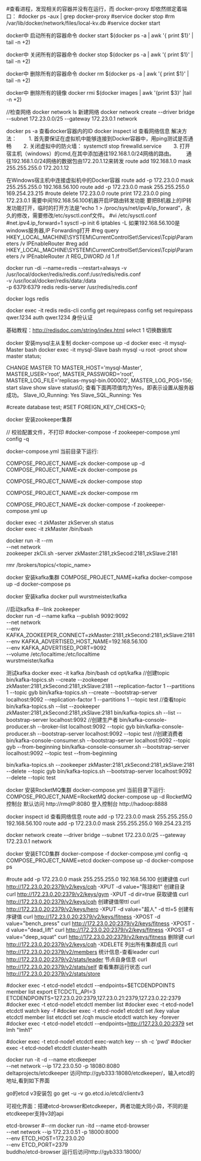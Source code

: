 #查看进程，发现相关的容器并没有在运行，而 docker-proxy 却依然绑定着端口：
#docker  ps -aux  | grep docker-proxy
#service docker stop
#rm /var/lib/docker/network/files/local-kv.db
#service docker start


docker中 启动所有的容器命令
docker start $(docker ps -a | awk '{ print $1}' | tail -n +2)

docker中 关闭所有的容器命令
docker stop $(docker ps -a | awk '{ print $1}' | tail -n +2)

docker中 删除所有的容器命令
docker rm $(docker ps -a | awk '{ print $1}' | tail -n +2)

docker中 删除所有的镜像
docker rmi $(docker images | awk '{print $3}' |tail -n +2)

//检查网络
docker network ls
新建网络
docker network create --driver bridge --subnet 172.23.0.0/25 --gateway 172.23.0.1  network
 

docker ps -a    查看docker容器内的ID
docker inspect id 查看网络信息
解决方法：
　　1. 首先要保证在虚拟机中能够连接到Docker容器中，用ping测试是否通畅
　　2. 关闭虚拟中的防火墙： systemctl stop firewalld.service
　　3. 打开宿主机（windows）的cmd,在其中添加通往192.168.1.0/24网络的路由。
　　通往192.168.1.0/24网络的数据包由172.20.1.12来转发
    route add 192.168.1.0 mask 255.255.255.0 172.20.1.12
    
在Windows宿主机中连接虚拟机中的Docker容器
route add -p 172.23.0.0 mask 255.255.255.0 192.168.56.100
route add -p 172.23.0.0 mask 255.255.255.0 169.254.23.215
#route delete 172.23.0.0
route print 172.23.0.0
ping 172.23.0.1
需要中间192.168.56.100机器开启IP路由转发功能
要把B机器上的IP转发功能打开，临时的打开方法是“echo 1 > /proc/sys/net/ipv4/ip_forward”，永久的修改，需要修改/etc/sysctl.conf文件。
#vi /etc/sysctl.conf
#net.ipv4.ip_forward=1 
sysctl –p
init 6 
iptables -L
如果192.168.56.100是windows服务器,IP Forwarding打开
#reg query HKEY_LOCAL_MACHINE\SYSTEM\CurrentControlSet\Services\Tcpip\Parameters /v IPEnableRouter
#reg add HKEY_LOCAL_MACHINE\SYSTEM\CurrentControlSet\Services\Tcpip\Parameters /v IPEnableRouter /t REG_DWORD /d 1 /f
   

docker run -di --name=redis --restart=always -v  /usr/local/docker/redis/redis.conf:/usr/redis/redis.conf \
-v /usr/local/docker/redis/data:/data \
-p 6379:6379 redis redis-server /usr/redis/redis.conf

docker logs redis

docker exec -it redis redis-cli
    config get requirepass
    config set requirepass qwer.1234
    auth qwer.1234  身份认证
    
基础教程：http://redisdoc.com/string/index.html
    select 1    切换数据库

docker 安装mysql主从复制
docker-compose  up -d
docker exec -it mysql-Master bash
docker exec -it mysql-Slave bash
mysql -u root -proot
show master status;
 
CHANGE MASTER TO
    MASTER_HOST='mysql-Master',
    MASTER_USER='root',
    MASTER_PASSWORD='root',
    MASTER_LOG_FILE='replicas-mysql-bin.000002',
    MASTER_LOG_POS=156;
start slave
show slave status\G;
查看下面两项值均为Yes，即表示设置从服务器成功。
Slave_IO_Running: Yes
Slave_SQL_Running: Yes

#create database test;
#SET FOREIGN_KEY_CHECKS=0;

 
docker 安装zookeeper集群

// 校验配置文件，不打印
#docker-compose -f zookeeper-compose.yml config -q

docker-compose.yml 当前目录下运行:

COMPOSE_PROJECT_NAME=zk docker-compose  up -d
COMPOSE_PROJECT_NAME=zk docker-compose ps

COMPOSE_PROJECT_NAME=zk docker-compose stop

COMPOSE_PROJECT_NAME=zk docker-compose rm

COMPOSE_PROJECT_NAME=zk docker-compose -f zookeeper-compose.yml up

docker exec -t zkMaster zkServer.sh status    
docker exec -it zkMaster /bin/bash

docker run -it --rm \
        --net network \
        zookeeper zkCli.sh -server zkMaster:2181,zkSecod:2181,zkSlave:2181  
         
rmr /brokers/topics/<topic_name>        

docker 安装kafka集群
COMPOSE_PROJECT_NAME=kafka docker-compose  up -d
docker-compose ps    
     
docker 安装kafka docker pull wurstmeister/kafka

//启动kafka #--link zookeeper \
docker run -d --name kafka --publish 9092:9092 \
--net network \
--env KAFKA_ZOOKEEPER_CONNECT=zkMaster:2181,zkSecond:2181,zkSlave:2181 \
--env KAFKA_ADVERTISED_HOST_NAME=192.168.56.100 \
--env KAFKA_ADVERTISED_PORT=9092  \
--volume /etc/localtime:/etc/localtime \
wurstmeister/kafka    

测试kafka
docker exec -it kafka /bin/bash
cd opt/kafka
//创建topic
bin/kafka-topics.sh --create --zookeeper zkMaster:2181,zkSecond:2181,zkSlave:2181  --replication-factor 1 --partitions 1 --topic gyb
bin/kafka-topics.sh --create --bootstrap-server localhost:9092 --replication-factor 1 --partitions 1 --topic test
//查看topic
bin/kafka-topics.sh --list --zookeeper zkMaster:2181,zkSecond:2181,zkSlave:2181 
bin/kafka-topics.sh --list --bootstrap-server localhost:9092
//创建生产者
bin/kafka-console-producer.sh --broker-list localhost:9092 --topic gyb 
bin/kafka-console-producer.sh --bootstrap-server localhost:9092 --topic test
//创建消费者
bin/kafka-console-consumer.sh --bootstrap-server localhost:9092 --topic gyb --from-beginning
bin/kafka-console-consumer.sh --bootstrap-server localhost:9092 --topic test --from-beginning

bin/kafka-topics.sh  --zookeeper zkMaster:2181,zkSecond:2181,zkSlave:2181 --delete --topic gyb
bin/kafka-topics.sh  --bootstrap-server localhost:9092 --delete --topic test


docker 安装RocketMQ集群
docker-compose.yml 当前目录下运行:
COMPOSE_PROJECT_NAME=RocketMQ docker-compose  up -d
RocketMQ 控制台
默认访问 http://rmqIP:8080 登入控制台 
http://hadoop:8888


 
docker inspect id 查看网络信息
route add -p 172.23.0.0 mask 255.255.255.0 192.168.56.100
route add -p 172.23.0.0 mask 255.255.255.0 169.254.23.215


docker network create --driver bridge --subnet 172.23.0.0/25 --gateway 172.23.0.1  network


docker 安装ETCD集群
docker-compose -f docker-compose.yml config -q
COMPOSE_PROJECT_NAME=etcd docker-compose  up -d
docker-compose ps
 
#route add -p 172.23.0.0 mask 255.255.255.0 192.168.56.100
创建键值 curl http://172.23.0.20:2379/v2/keys/cqh -XPUT -d value="陈琼和1"
创建目录 curl http://172.23.0.20:2379/v2/keys/gym -XPUT -d dir=true
获取键值 curl http://172.23.0.20:2379/v2/keys/cqh
创建键值带ttl curl http://172.23.0.20:2379/v2/keys/hero -XPUT -d value="超人" -d ttl=5
创建有序键值
curl http://172.23.0.20:2379/v2/keys/fitness -XPOST -d value="bench_press"
curl http://172.23.0.20:2379/v2/keys/fitness -XPOST -d value="dead_lift"
curl http://172.23.0.20:2379/v2/keys/fitness -XPOST -d value="deep_squat"
curl http://172.23.0.20:2379/v2/keys/fitness
删除键 curl http://172.23.0.20:2379/v2/keys/cqh -XDELETE
列出所有集群成员 curl http://172.23.0.20:2379/v2/members
统计信息-查看leader curl http://172.23.0.20:2379/v2/stats/leader
节点自身信息 curl http://172.23.0.20:2379/v2/stats/self
查看集群运行状态 curl http://172.23.0.20:2379/v2/stats/store


#docker exec -t etcd-node1  etcdctl --endpoints=$ETCDENDPOINTS member list
export ETCDCTL_API=3 
ETCDENDPOINTS=127.23.0.20:2379,127.23.0.21:2379,127.23.0.22:2379
#docker exec -t etcd-node1 etcdctl member list
#docker exec -t etcd-node1 etcdctl watch key -f
#docker exec -t etcd-node1 etcdctl set /key value
etcdctl member list
etcdctl set /cqh muscle
etcdctl watch key -forever
#docker exec -t etcd-node1  etcdctl --endpoints=http://127.23.0.20:2379 set lmh "lmh1"

#docker exec -t etcd-node1 etcdctl exec-watch key -- sh -c 'pwd'
#docker exec -t etcd-node1 etcdctl cluster-health

docker run -it -d --name etcdkeeper \
--net network --ip 172.23.0.50  -p 18080:8080 \
deltaprojects/etcdkeeper
访问http://gyb333:18080/etcdkeeper/，输入etcd的地址,看到如下界面


go的etcd v3安装包
go get -u -v go.etcd.io/etcd/clientv3

可视化界面：搭建etcd-browser和etcdkeeper，两者功能大同小异，不同的是etcdkeeper支持v3的api

etcd-browser
#--rm
docker run -itd --name etcd-browser \
--net network --ip 172.23.0.51 -p 18000:8000 \
--env ETCD_HOST=172.23.0.20 \
--env ETCD_PORT=2379 \
buddho/etcd-browser
运行后访问http://gyb333:18000/

